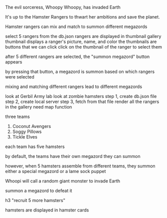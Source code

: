 The evil sorceress, Whoopy Whoopy, has invaded Earth

It's up to the Hamster Rangers to thwart her ambitions and save the planet.

Hamster rangers can mix and match to summon different megazords

select 5 rangers from the db.json
rangers are displayed in thumbnail gallery
thumbnail displays a ranger's picture, name, and color
the thumbnails are buttons that we can click
click on the thumbnail of the ranger to select them

after 5 different rangers are selected, the "summon megazord"
button appears

by pressing that button, a megazord is summon based on which rangers were selected

mixing and matching different rangers lead to different megazords

look at Gerbil Army lab
look at zombie hamsters
step 1, create db.json file
step 2, create local server
step 3, fetch from that file
render all the rangers in the gallery
need map function


three teams
1. Coconut Avengers
2. Soggy Pillows
3. Tickle Elves

each team has five hamsters

by default, the teams have their own megazord they can summon

however, when 5 hamsters assemble from different teams, they summon 
either a special megazord or a lame sock puppet

Whoopi will call a random giant monster to invade Earth 

summon a megazord to defeat it

h3 "recruit 5 more hamsters"

hamsters are displayed in hamster cards

